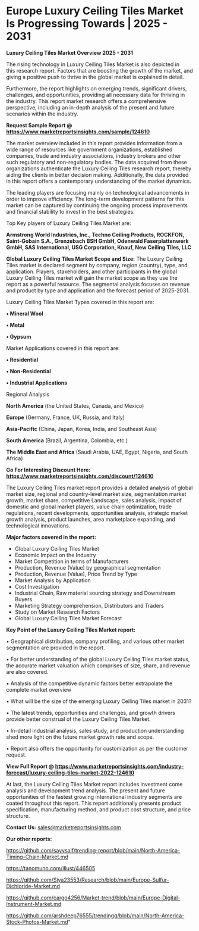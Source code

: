 # Europe Luxury Ceiling Tiles Market Is Progressing Towards | 2025 - 2031

<Strong> Luxury Ceiling Tiles Market Overview 2025 - 2031</strong>

The rising technology in Luxury Ceiling Tiles Market is also depicted in this research report. Factors that are boosting the growth of the market, and giving a positive push to thrive in the global market is explained in detail.

Furthermore, the report highlights on emerging trends, significant drivers, challenges, and opportunities, providing all necessary data for thriving in the industry. This report market research offers a comprehensive perspective, including an in-depth analysis of the present and future scenarios within the industry.

<strong>Request Sample Report @ <a href=https://www.marketreportsinsights.com/sample/124610>https://www.marketreportsinsights.com/sample/124610</a></strong>

The market overview included in this report provides information from a wide range of resources like government organizations, established companies, trade and industry associations, industry brokers and other such regulatory and non-regulatory bodies. The data acquired from these organizations authenticate the Luxury Ceiling Tiles research report, thereby aiding the clients in better decision making. Additionally, the data provided in this report offers a contemporary understanding of the market dynamics.

The leading players are focusing mainly on technological advancements in order to improve efficiency. The long-term development patterns for this market can be captured by continuing the ongoing process improvements and financial stability to invest in the best strategies.

Top Key players of Luxury Ceiling Tiles Market are:

<strong>Armstrong World Industries, Inc., Techno Ceiling Products, ROCKFON, Saint-Gobain S.A., Grenzebach BSH GmbH, Odenwald Faserplattenwerk GmbH, SAS International, USG Corporation, Knauf, New Ceiling Tiles, LLC</strong>

<strong><b>Global Luxury Ceiling Tiles Market Scope and Size:</b></strong>
The Luxury Ceiling Tiles market is declared segment by company, region (country), type, and application. Players, stakeholders, and other participants in the global Luxury Ceiling Tiles market will gain the market scope as they use the report as a powerful resource. The segmental analysis focuses on revenue and product by type and application and the forecast period of 2025-2031.

Luxury Ceiling Tiles Market Types covered in this report are:

<strong>• Mineral Wool

• Metal

• Gypsum</strong>

Market Applications covered in this report are:

<strong>• Residential

• Non-Residential

• Industrial Applications</strong> 

Regional Analysis

<strong>North America</strong> (the United States, Canada, and Mexico)

<strong>Europe</strong> (Germany, France, UK, Russia, and Italy)

<strong>Asia-Pacific</strong> (China, Japan, Korea, India, and Southeast Asia)

<strong>South America</strong> (Brazil, Argentina, Colombia, etc.)

<strong>The Middle East and Africa</strong> (Saudi Arabia, UAE, Egypt, Nigeria, and South Africa)

<strong>Go For Interesting Discount Here: <a href=https://www.marketreportsinsights.com/discount/124610>https://www.marketreportsinsights.com/discount/124610</a></strong>

The Luxury Ceiling Tiles market report provides a detailed analysis of global market size, regional and country-level market size, segmentation market growth, market share, competitive Landscape, sales analysis, impact of domestic and global market players, value chain optimization, trade regulations, recent developments, opportunities analysis, strategic market growth analysis, product launches, area marketplace expanding, and technological innovations.

<strong><b>Major factors covered in the report:</b></strong>
<ul>
  <li>Global Luxury Ceiling Tiles Market </li>
  <li>Economic Impact on the Industry</li>
  <li>Market Competition in terms of Manufacturers</li>
  <li>Production, Revenue (Value) by geographical segmentation</li>
  <li>Production, Revenue (Value), Price Trend by Type</li>
  <li>Market Analysis by Application</li>
  <li>Cost Investigation</li>
  <li>Industrial Chain, Raw material sourcing strategy and Downstream Buyers</li>
  <li>Marketing Strategy comprehension, Distributors and Traders</li>
  <li>Study on Market Research Factors</li>
  <li>Global Luxury Ceiling Tiles Market Forecast</li>
</ul>

<strong><b>Key Point of the Luxury Ceiling Tiles Market report:</b></strong>

• Geographical distribution, company profiling, and various other market segmentation are provided in the report.

• For better understanding of the global Luxury Ceiling Tiles market status, the accurate market valuation which comprises of size, share, and revenue are also covered.

• Analysis of the competitive dynamic factors better extrapolate the complete market overview

• What will be the size of the emerging Luxury Ceiling Tiles market in 2031?

• The latest trends, opportunities and challenges, and growth drivers provide better construal of the Luxury Ceiling Tiles Market.

• In-detail industrial analysis, sales study, and production understanding shed more light on the future market growth rate and scope.

• Report also offers the opportunity for customization as per the customer request.

<strong><b>View Full Report @ <a href=https://www.marketreportsinsights.com/industry-forecast/luxury-ceiling-tiles-market-2022-124610>https://www.marketreportsinsights.com/industry-forecast/luxury-ceiling-tiles-market-2022-124610</a></b></strong>


At last, the Luxury Ceiling Tiles Market report includes investment come analysis and development trend analysis. The present and future opportunities of the fastest growing international industry segments are coated throughout this report. This report additionally presents product specification, manufacturing method, and product cost structure, and price structure.

<strong>Contact Us:</strong>
sales@marketreportsinsights.com

<strong>Our other reports:</strong>

<a href=https://github.com/sayysaif/trending-report/blob/main/North-America-Timing-Chain-Market.md>https://github.com/sayysaif/trending-report/blob/main/North-America-Timing-Chain-Market.md</a>

<a href=https://tanomuno.com/illust/446505>https://tanomuno.com/illust/446505</a>

<a href=https://github.com/Siya23553/Research/blob/main/Europe-Sulfur-Dichloride-Market.md>https://github.com/Siya23553/Research/blob/main/Europe-Sulfur-Dichloride-Market.md</a>

<a href=https://github.com/cargo4256/Market-trend/blob/main/Europe-Digital-Instrument-Market.md>https://github.com/cargo4256/Market-trend/blob/main/Europe-Digital-Instrument-Market.md</a>

<a href=https://github.com/arshdeep76555/trendingg/blob/main/North-America-Stock-Photos-Market.md>https://github.com/arshdeep76555/trendingg/blob/main/North-America-Stock-Photos-Market.md</a>"
